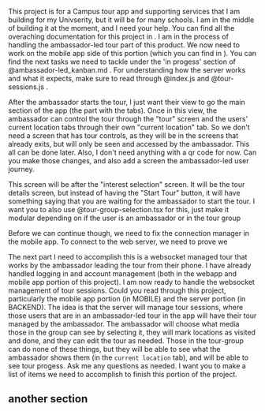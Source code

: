This project is for a Campus tour app and supporting services that I am building for my Univserity, but it will be for many schools. I am in the middle of building it at the moment, and I need your help. You can find all the overaching documentation for this project in . I am in the process of handling the ambassador-led tour part of this product. We now need to work on the mobile app side of this portion (which you can find in ). You can find the next tasks we need to tackle under the 'in progess' section of @ambassador-led_kanban.md  . For understanding how the server works and what it expects, make sure to read through @index.js  and @tour-sessions.js  . 

After the ambassador starts the tour, I just want their view to go the main section of the app (the part with the tabs). Once in this view, the ambassador can control the tour through the "tour" screen and the users' current location tabs through their own "current location" tab. So we don't need a screen that has tour controls, as they will be in the screens that already exits, but will only be seen and accessed by the ambassador. This all can be done later. Also, I don't need anything with a qr code for now. Can you make those changes, and also add a screen the ambassador-led user journey.

This screen will be after the "interest selection" screen. It will be the tour details screen, but instead of having the "Start Tour" button, it will have something saying that you are waiting for the ambassador to start the tour. I want you to also use @tour-group-selection.tsx for this, just make it modular depending on if the user is an ambassador or in the tour group

Before we can continue though, we need to fix the connection manager in the mobile app. To connect to the web server, we need to prove we 

The next part I need to accomplish this is a websocket managed tour that works by the ambassador leading the tour from their phone. I have already handled logging in and account management (both in the webapp and mobile app portion of this project). I am now ready to handle the websocket management of tour sessions. Could you read through this project, particularly the mobile app portion (in MOBILE) and the server portion (in BACKEND). The idea is that the server will manage tour sessions, where those users that are in an ambassador-led tour in the app will have their tour managed by the ambassador. The ambassador will choose what media those in the group can see by selecting it, they will mark locations as visited and done, and they can edit the tour as needed. Those in the tour-group can do none of these things, but they will be able to see what the ambassador shows them (in the `current location` tab), and will be able to see tour progess. Ask me any questions as needed. I want you to make a list of items we need to accomplish to finish this portion of the project. 

## another section
